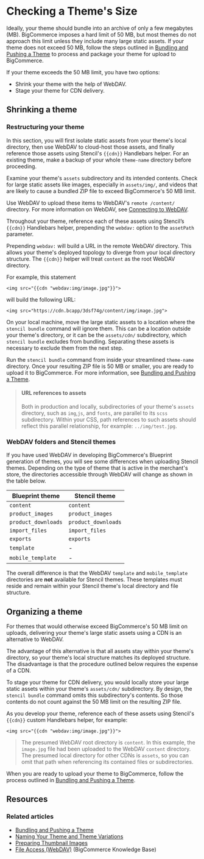 # Checking a Theme's Size

 

Ideally, your theme should bundle into an archive of only a few megabytes (MB). BigCommerce imposes a hard limit of 50 MB, but most themes do not approach this limit unless they include many large static assets. If your theme does not exceed 50 MB, follow the steps outlined in [Bundling and Pushing a Theme](/stencil-docs/deploying-a-theme/bundling-and-pushing) to process and package your theme for upload to BigCommerce.


If your theme exceeds the 50 MB limit, you have two options:

* Shrink your theme with the help of WebDAV.
* Stage your theme for CDN delivery.

## Shrinking a theme

### Restructuring your theme

In this section, you will first isolate static assets from your theme's local directory, then use WebDAV to cloud-host those assets, and finally reference those assets using Stencil's `{{cdn}}` Handlebars helper. For an existing theme, make a backup of your whole `theme‑name` directory before proceeding.

Examine your theme's `assets` subdirectory and its intended contents. Check for large static assets like images, especially in `assets/img/`, and videos that are likely to cause a bundled ZIP file to exceed BigCommerce's 50 MB limit.

Use WebDAV to upload these items to WebDAV's `remote /content/` directory. For more information on WebDAV, see [Connecting to WebDAV](https://support.bigcommerce.com/s/article/File-Access-WebDAV).

Throughout your theme, reference each of these assets using Stencil’s `{{cdn}}` Handlebars helper, prepending the `webdav:` option to the `assetPath` parameter.

Prepending `webdav:` will build a URL in the remote WebDAV directory. This allows your theme's deployed topology to diverge from your local directory structure. The `{{cdn}}` helper will treat `content` as the root WebDAV directory. 

For example, this statement


```
<img src="{{cdn "webdav:img/image.jpg"}}">
```

will build the following URL:

```
<img src="https://cdn.bcapp/3dsf74g/content/img/image.jpg">
```

On your local machine, move the large static assets to a location where the `stencil bundle` command will ignore them. This can be a location outside your theme's directory, or it can be the `assets/cdn/` subdirectory, which `stencil bundle` excludes from bundling. Separating these assets is necessary to exclude them from the next step.

Run the `stencil bundle` command from inside your streamlined `theme‑name` directory. Once your resulting ZIP file is 50 MB or smaller, you are ready to upload it to BigCommerce. For more information, see [Bundling and Pushing a Theme](/stencil-docs/deploying-a-theme/bundling-and-pushing).

<!-- theme: warning -->
> #### URL references to assets
> Both in production and locally, subdirectories of your theme's `assets` directory, such as `img`,`js`, and `fonts`, are parallel to its `scss` subdirectory. Within your CSS, path references to such assets should reflect this parallel relationship, for example: `../img/test.jpg`.

### WebDAV folders and Stencil themes

If you have used WebDAV in developing BigCommerce's Blueprint generation of themes, you will see some differences when uploading Stencil themes. Depending on the type of theme that is active in the merchant's store, the directories accessible through WebDAV will change as shown in the table below.

| Blueprint theme | Stencil theme |
| ----------- | ----------- |
| `content` | `content` |
| `product_images` | `product_images` |
| `product_downloads` | `product_downloads` |
| `import_files` | `import_files` |
| `exports` | `exports` |
| `template` | - |
| `mobile_template` | - |

The overall difference is that the WebDAV `template` and `mobile_template` directories are **not** available for Stencil themes. These templates must reside and remain within your Stencil theme's local directory and file structure.

## Organizing a theme

For themes that would otherwise exceed BigCommerce's 50 MB limit on uploads, delivering your theme's large static assets using a CDN is an alternative to WebDAV.

The advantage of this alternative is that all assets stay within your theme's directory, so your theme's local structure matches its deployed structure. The disadvantage is that the procedure outlined below requires the expense of a CDN.

To stage your theme for CDN delivery, you would locally store your large static assets within your theme's
`assets/cdn/` subdirectory. By design, the `stencil bundle` command omits this subdirectory's contents. So those contents do not count against the 50 MB limit on the resulting ZIP file.

As you develop your theme, reference each of these assets using Stencil's `{{cdn}}` custom Handlebars helper, for example:

```
<img src="{{cdn "webdav:img/image.jpg"}}">
```

<!-- theme: info -->
> The presumed WebDAV root directory is `content`. In this example, the `image.jpg` file had been uploaded to the WebDAV `content` directory. The presumed local directory for other CDNs is `assets`, so you can omit that path when referencing its contained files or subdirectories.


When you are ready to upload your theme to BigCommerce, follow the process outlined in [Bundling and Pushing a Theme](/stencil-docs/deploying-a-theme/bundling-and-pushing).

## Resources

### Related articles
* [Bundling and Pushing a Theme](/stencil-docs/deploying-a-theme/bundling-and-pushing)
* [Naming Your Theme and Theme Variations](/stencil-docs/deploying-a-theme/naming-your-theme)
* [Preparing Thumbnail Images](/stencil-docs/deploying-a-theme/preparing-thumbnail-images)
* [File Access (WebDAV)](https://support.bigcommerce.com/s/article/File-Access-WebDAV#manual) (BigCommerce Knowledge Base)
